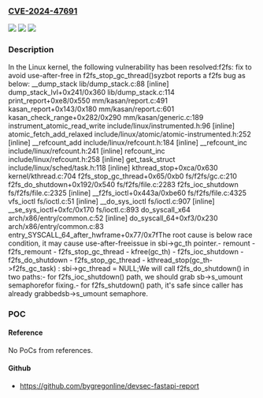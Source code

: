 ### [CVE-2024-47691](https://cve.mitre.org/cgi-bin/cvename.cgi?name=CVE-2024-47691)
![](https://img.shields.io/static/v1?label=Product&message=Linux&color=blue)
![](https://img.shields.io/static/v1?label=Version&message=7950e9ac638e%3C%20fc18e655b62a%20&color=brighgreen)
![](https://img.shields.io/static/v1?label=Vulnerability&message=n%2Fa&color=brighgreen)

### Description

In the Linux kernel, the following vulnerability has been resolved:f2fs: fix to avoid use-after-free in f2fs_stop_gc_thread()syzbot reports a f2fs bug as below: __dump_stack lib/dump_stack.c:88 [inline] dump_stack_lvl+0x241/0x360 lib/dump_stack.c:114 print_report+0xe8/0x550 mm/kasan/report.c:491 kasan_report+0x143/0x180 mm/kasan/report.c:601 kasan_check_range+0x282/0x290 mm/kasan/generic.c:189 instrument_atomic_read_write include/linux/instrumented.h:96 [inline] atomic_fetch_add_relaxed include/linux/atomic/atomic-instrumented.h:252 [inline] __refcount_add include/linux/refcount.h:184 [inline] __refcount_inc include/linux/refcount.h:241 [inline] refcount_inc include/linux/refcount.h:258 [inline] get_task_struct include/linux/sched/task.h:118 [inline] kthread_stop+0xca/0x630 kernel/kthread.c:704 f2fs_stop_gc_thread+0x65/0xb0 fs/f2fs/gc.c:210 f2fs_do_shutdown+0x192/0x540 fs/f2fs/file.c:2283 f2fs_ioc_shutdown fs/f2fs/file.c:2325 [inline] __f2fs_ioctl+0x443a/0xbe60 fs/f2fs/file.c:4325 vfs_ioctl fs/ioctl.c:51 [inline] __do_sys_ioctl fs/ioctl.c:907 [inline] __se_sys_ioctl+0xfc/0x170 fs/ioctl.c:893 do_syscall_x64 arch/x86/entry/common.c:52 [inline] do_syscall_64+0xf3/0x230 arch/x86/entry/common.c:83 entry_SYSCALL_64_after_hwframe+0x77/0x7fThe root cause is below race condition, it may cause use-after-freeissue in sbi->gc_th pointer.- remount - f2fs_remount  - f2fs_stop_gc_thread   - kfree(gc_th)				- f2fs_ioc_shutdown				 - f2fs_do_shutdown				  - f2fs_stop_gc_thread				   - kthread_stop(gc_th->f2fs_gc_task)   : sbi->gc_thread = NULL;We will call f2fs_do_shutdown() in two paths:- for f2fs_ioc_shutdown() path, we should grab sb->s_umount semaphorefor fixing.- for f2fs_shutdown() path, it's safe since caller has already grabbedsb->s_umount semaphore.

### POC

#### Reference
No PoCs from references.

#### Github
- https://github.com/bygregonline/devsec-fastapi-report


